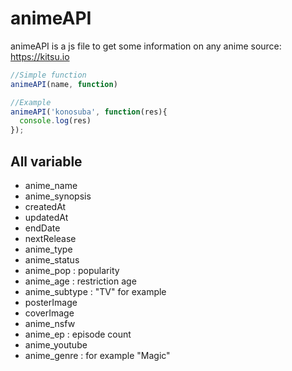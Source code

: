 # animeAPI
animeAPI is a js file to get some information on any anime
source: https://kitsu.io

```js
//Simple function
animeAPI(name, function)

//Example
animeAPI('konosuba', function(res){
  console.log(res)
});
```

## All variable
- anime_name
- anime_synopsis
- createdAt
- updatedAt
- endDate
- nextRelease
- anime_type
- anime_status
- anime_pop : popularity
- anime_age : restriction age
- anime_subtype : "TV" for example
- posterImage
- coverImage
- anime_nsfw
- anime_ep : episode count
- anime_youtube
- anime_genre : for example "Magic"
